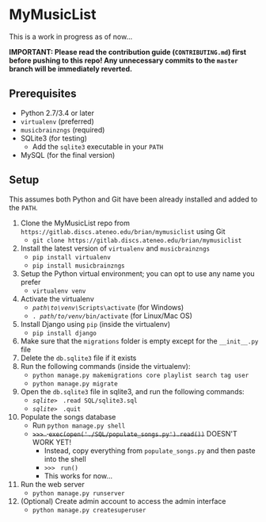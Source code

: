 # MyMusicList
This is a work in progress as of now...

**IMPORTANT: Please read the contribution guide (`CONTRIBUTING.md`) first before pushing to this repo! Any unnecessary commits to the `master` branch will be immediately reverted.**

## Prerequisites
* Python 2.7/3.4 or later
* `virtualenv` (preferred)
* `musicbrainzngs` (required)
* SQLite3 (for testing)
    * Add the `sqlite3` executable in your `PATH`
* MySQL (for the final version)

## Setup
This assumes both Python and Git have been already installed and added to the `PATH`.

1. Clone the MyMusicList repo from `https://gitlab.discs.ateneo.edu/brian/mymusiclist` using Git
    * `git clone https://gitlab.discs.ateneo.edu/brian/mymusiclist`
2. Install the latest version of `virtualenv` and `musicbrainzngs`
    * `pip install virtualenv`
    * `pip install musicbrainzngs`
3. Setup the Python virtual environment; you can opt to use any name you prefer
    * `virtualenv venv`
4. Activate the virtualenv
    * *`path\to\venv\`*`Scripts\activate` (for Windows)
    * `. `*`path/to/venv/`*`bin/activate` (for Linux/Mac OS)
5. Install Django using `pip` (inside the virtualenv)
    * `pip install django`
6. Make sure that the `migrations` folder is empty except for the `__init__.py` file
7. Delete the `db.sqlite3` file if it exists
8. Run the following commands (inside the virtualenv):
    * `python manage.py makemigrations core playlist search tag user`
    * `python manage.py migrate`
9. Open the `db.sqlite3` file in sqlite3, and run the following commands:
    * *`sqlite> `* `.read SQL/sqlite3.sql`
    * *`sqlite> `* `.quit`
10. Populate the songs database
    * Run `python manage.py shell`
    * ~~*`>>> `* `exec(open('./SQL/populate_songs.py').read())`~~ DOESN'T WORK YET!
        * Instead, copy everything from `populate_songs.py` and then paste into the shell
        * *`>>> `* `run()`
        * This works for now...
11. Run the web server 
    * `python manage.py runserver`
12. (Optional) Create admin account to access the admin interface
    * `python manage.py createsuperuser`
